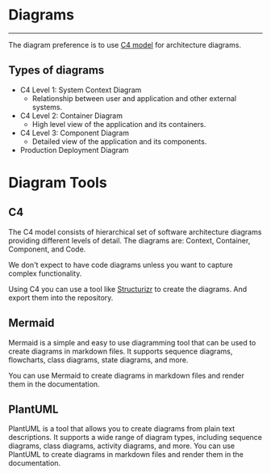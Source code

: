 # Diagrams
---

The diagram preference is to use [C4 model](https://c4model.com/) for architecture diagrams.

## Types of diagrams

- C4 Level 1: System Context Diagram
  - Relationship between user and application and other external systems.
- C4 Level 2: Container Diagram
  - High level view of the application and its containers.
- C4 Level 3: Component Diagram
  - Detailed view of the application and its components.
- Production Deployment Diagram

# Diagram Tools

## C4

The C4 model consists of hierarchical set of software architecture diagrams providing different levels of detail. The
diagrams are: Context, Container, Component, and Code.

We don't expect to have code diagrams unless you want to capture complex functionality.

Using C4 you can use a tool like [Structurizr](https://structurizr.com/) to create the diagrams. And export them into the repository.

## Mermaid

Mermaid is a simple and easy to use diagramming tool that can be used to create diagrams in markdown files. It supports
sequence diagrams, flowcharts, class diagrams, state diagrams, and more.

You can use Mermaid to create diagrams in markdown files and render them in the documentation.

## PlantUML
PlantUML is a tool that allows you to create diagrams from plain text descriptions. It supports a wide range of diagram
types, including sequence diagrams, class diagrams, activity diagrams, and more.
You can use PlantUML to create diagrams in markdown files and render them in the documentation.
